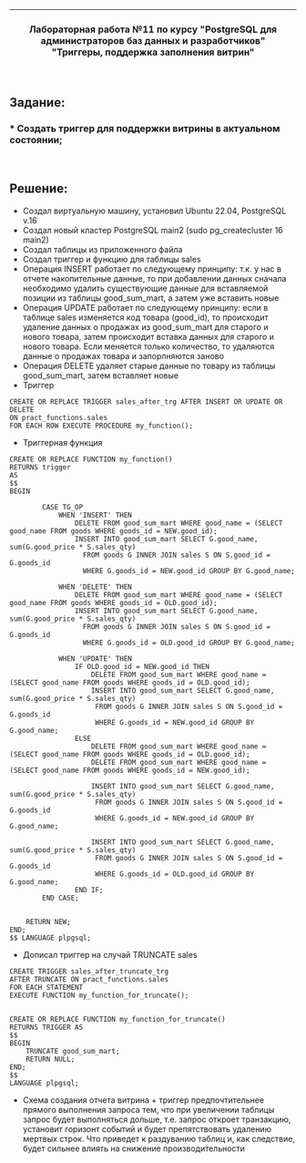 | **<br/>Лабораторная работа №11 по курсу "PostgreSQL для администраторов баз данных и разработчиков"<br/>"Триггеры, поддержка заполнения витрин"<br/>**|
|---|

<br/>

## Задание:
### * Создать триггер для поддержки витрины в актуальном состоянии;


<br/>

## Решение:

* Создал виртуальную машину, установил Ubuntu 22.04, PostgreSQL v.16
* Создал новый кластер PostgreSQL main2 (sudo pg_createcluster 16 main2)
* Создал таблицы из приложенного файла
* Создал триггер и функцию для таблицы sales
* Операция INSERT работает по следующему принципу: т.к. у нас в отчете накопительные данные, то при добавлении данных сначала необходимо удалить существующие данные для вставляемой позиции из таблицы good_sum_mart, а затем уже вставить новые
* Операция UPDATE работает по следующему принципу: если в таблице sales изменяется код товара (good_id), то происходит удаление данных о продажах из good_sum_mart для старого и нового товара, затем происходит вставка данных для старого и нового товара. Если меняется только количество, то удаляются данные о продажах товара и запорлняются заново
* Операция DELETE удаляет старые данные по товару из таблицы good_sum_mart, затем вставляет новые
* Триггер
```
CREATE OR REPLACE TRIGGER sales_after_trg AFTER INSERT OR UPDATE OR DELETE
ON pract_functions.sales
FOR EACH ROW EXECUTE PROCEDURE my_function();
```
* Триггерная функция
```
CREATE OR REPLACE FUNCTION my_function()
RETURNS trigger
AS
$$
BEGIN
    				
		CASE TG_OP            
            WHEN 'INSERT' THEN
				DELETE FROM good_sum_mart WHERE good_name = (SELECT good_name FROM goods WHERE goods_id = NEW.good_id);
				INSERT INTO good_sum_mart SELECT G.good_name, sum(G.good_price * S.sales_qty)
                  FROM goods G INNER JOIN sales S ON S.good_id = G.goods_id 
				  WHERE G.goods_id = NEW.good_id GROUP BY G.good_name;
				  
		    WHEN 'DELETE' THEN
			    DELETE FROM good_sum_mart WHERE good_name = (SELECT good_name FROM goods WHERE goods_id = OLD.good_id);
				INSERT INTO good_sum_mart SELECT G.good_name, sum(G.good_price * S.sales_qty)
                  FROM goods G INNER JOIN sales S ON S.good_id = G.goods_id 
				  WHERE G.goods_id = OLD.good_id GROUP BY G.good_name;
				  
			WHEN 'UPDATE' THEN
				IF OLD.good_id = NEW.good_id THEN
					DELETE FROM good_sum_mart WHERE good_name = (SELECT good_name FROM goods WHERE goods_id = OLD.good_id);
					INSERT INTO good_sum_mart SELECT G.good_name, sum(G.good_price * S.sales_qty)
					 FROM goods G INNER JOIN sales S ON S.good_id = G.goods_id 
				     WHERE G.goods_id = NEW.good_id GROUP BY G.good_name;
				ELSE
					DELETE FROM good_sum_mart WHERE good_name = (SELECT good_name FROM goods WHERE goods_id = OLD.good_id);
					DELETE FROM good_sum_mart WHERE good_name = (SELECT good_name FROM goods WHERE goods_id = NEW.good_id);
					
					INSERT INTO good_sum_mart SELECT G.good_name, sum(G.good_price * S.sales_qty)
					 FROM goods G INNER JOIN sales S ON S.good_id = G.goods_id 
				     WHERE G.goods_id = NEW.good_id GROUP BY G.good_name;
					 
					INSERT INTO good_sum_mart SELECT G.good_name, sum(G.good_price * S.sales_qty)
					 FROM goods G INNER JOIN sales S ON S.good_id = G.goods_id 
				     WHERE G.goods_id = OLD.good_id GROUP BY G.good_name;
			    END IF;
        END CASE;
    
    
	RETURN NEW;
END;
$$ LANGUAGE plpgsql;
```
* Дописал триггер на случай TRUNCATE sales
```
CREATE TRIGGER sales_after_truncate_trg
AFTER TRUNCATE ON pract_functions.sales
FOR EACH STATEMENT
EXECUTE FUNCTION my_function_for_truncate();


CREATE OR REPLACE FUNCTION my_function_for_truncate()
RETURNS TRIGGER AS
$$
BEGIN
    TRUNCATE good_sum_mart;
    RETURN NULL;
END;
$$
LANGUAGE plpgsql;

```

* Схема создания отчета витрина + триггер предпочтительнее прямого выполнения запроса тем, что при увеличении таблицы запрос будет выполняться дольше, т.е. запрос откроет транзакцию, установит горизонт событий и будет препятствовать удалению мертвых строк. Что приведет к раздуванию таблиц и, как следствие, будет сильнее влиять на снижение производительности